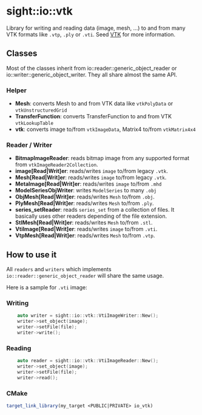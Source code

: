 # sight::io::vtk

Library for writing and reading data (image, mesh, ...) to and from many VTK formats like `.vtp`, `.ply` or `.vti`. Seed [VTK](https://vtk.org/) for more information.

## Classes

Most of the classes inherit from io::reader::generic_object_reader or io::writer::generic_object_writer. They all share almost the same API.

### Helper

- **Mesh**: converts Mesh to and from VTK data like `vtkPolyData` or `vtkUnstructuredGrid`
- **TransferFunction**: converts TransferFunction to and from VTK `vtkLookupTable`
- **vtk**: converts image to/from `vtkImageData`, Matrix4 to/from `vtkMatrix4x4`

### Reader / Writer

- **BitmapImageReader**: reads bitmap image from any supported format from `vtkImageReader2Collection`.
- **image[Read|Writ]er**: reads/writes `image` to/from legacy `.vtk`.
- **Mesh[Read|Writ]er**: reads/writes `image` to/from legacy `.vtk`.
- **MetaImage[Read|Writ]er**: reads/writes `image` to/from `.mhd`
- **ModelSeriesObjWriter**: writes `ModelSeries` to many `.obj`
- **ObjMesh[Read|Writ]er**: reads/writes `Mesh` to/from `.obj`.
- **PlyMesh[Read|Writ]er**: reads/writes `Mesh` to/from `.ply`.
- **series_setReader**: reads `series_set` from a collection of files. It basically uses other readers depending of the file extension.
- **StlMesh[Read|Writ]er**: reads/writes `Mesh` to/from `.stl`.
- **VtiImage[Read|Writ]er**: reads/writes `image` to/from `.vti`.
- **VtpMesh[Read|Writ]er**: reads/writes `Mesh` to/from `.vtp`.

## How to use it

All `readers` and `writers` which implements `io::reader::generic_object_reader` will share the same usage.

Here is a sample for `.vti` image:

### Writing

```c++
    auto writer = sight::io::vtk::VtiImageWriter::New();
    writer->set_object(image);
    writer->setFile(file);
    writer->write();
```

### Reading

```c++
    auto reader = sight::io::vtk::VtiImageReader::New();
    writer->set_object(image);
    writer->setFile(file);
    writer->read();
```

### CMake

```cmake
target_link_library(my_target <PUBLIC|PRIVATE> io_vtk)
```



